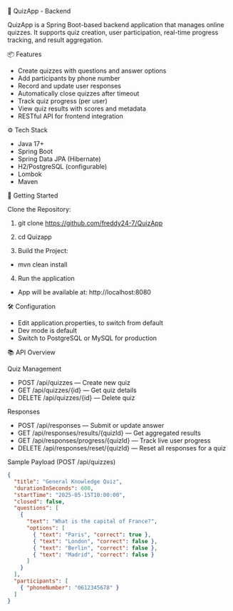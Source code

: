 🧠 QuizApp - Backend

QuizApp is a Spring Boot-based backend application that manages online quizzes. 
It supports quiz creation, user participation, real-time progress tracking, 
and result aggregation.

📦 Features

* Create quizzes with questions and answer options
* Add participants by phone number
* Record and update user responses
* Automatically close quizzes after timeout
* Track quiz progress (per user)
* View quiz results with scores and metadata
* RESTful API for frontend integration

⚙️ Tech Stack
* Java 17+
* Spring Boot
* Spring Data JPA (Hibernate)
* H2/PostgreSQL (configurable)
* Lombok
* Maven

🚀 Getting Started

Clone the Repository:
1. git clone https://github.com/freddy24-7/QuizApp
2. cd Quizapp

3. Build the Project:
* mvn clean install

4. Run the application

* App will be available at:
http://localhost:8080

🛠️ Configuration
* Edit application.properties, to switch from default
* Dev mode is default
* Switch to PostgreSQL or MySQL for production

📚 API Overview 

Quiz Management
* POST /api/quizzes — Create new quiz
* GET /api/quizzes/{id} — Get quiz details
* DELETE /api/quizzes/{id} — Delete quiz

Responses
* POST /api/responses — Submit or update answer
* GET /api/responses/results/{quizId} — Get aggregated results
* GET /api/responses/progress/{quizId} — Track live user progress
* DELETE /api/responses/reset/{quizId} — Reset all responses for a quiz

Sample Payload (POST /api/quizzes)
```json
{
  "title": "General Knowledge Quiz",
  "durationInSeconds": 600,
  "startTime": "2025-05-15T10:00:00",
  "closed": false,
  "questions": [
    {
      "text": "What is the capital of France?",
      "options": [
        { "text": "Paris", "correct": true },
        { "text": "London", "correct": false },
        { "text": "Berlin", "correct": false },
        { "text": "Madrid", "correct": false }
      ]
    }
  ],
  "participants": [
    { "phoneNumber": "0612345678" }
  ]
}
